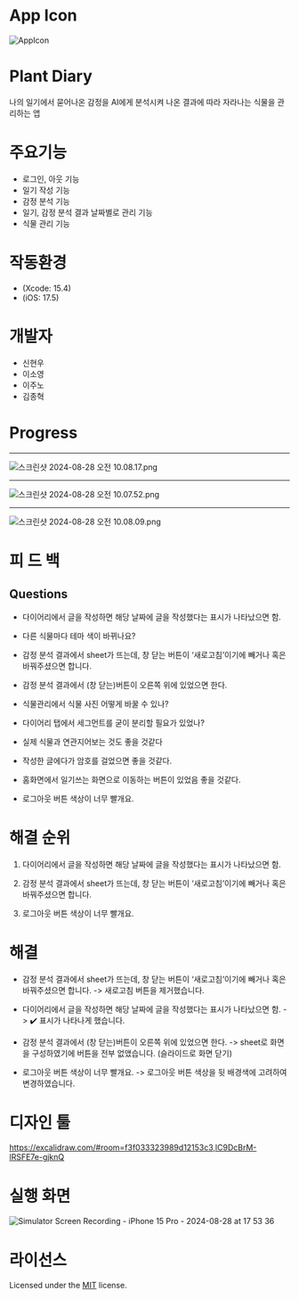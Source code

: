 # App Icon
![AppIcon](https://github.com/user-attachments/assets/95e77acb-f7e4-4911-a524-0e90d8ebda3f)

# Plant Diary
나의 일기에서 묻어나온 감정을 AI에게 분석시켜 나온 결과에 따라 자라나는 식물을 관리하는 앱

# 주요기능
- 로그인, 아웃 기능
- 일기 작성 기능
- 감정 분석 기능
- 일기, 감정 분석 결과 날짜별로 관리 기능
- 식물 관리 기능

# 작동환경
- (Xcode: 15.4)
- (iOS: 17.5)

# 개발자
- 신현우
- 이소영
- 이주노
- 김종혁

# Progress

---

![스크린샷 2024-08-28 오전 10.08.17.png](https://prod-files-secure.s3.us-west-2.amazonaws.com/c69962b0-3951-485b-b10a-5bb29576bba8/ebaa2c5f-35f7-4679-83b2-2362ad9b4296/%E1%84%89%E1%85%B3%E1%84%8F%E1%85%B3%E1%84%85%E1%85%B5%E1%86%AB%E1%84%89%E1%85%A3%E1%86%BA_2024-08-28_%E1%84%8B%E1%85%A9%E1%84%8C%E1%85%A5%E1%86%AB_10.08.17.png)

---

![스크린샷 2024-08-28 오전 10.07.52.png](https://prod-files-secure.s3.us-west-2.amazonaws.com/c69962b0-3951-485b-b10a-5bb29576bba8/80995702-c4ed-40a2-92dd-1497b6ccf646/%E1%84%89%E1%85%B3%E1%84%8F%E1%85%B3%E1%84%85%E1%85%B5%E1%86%AB%E1%84%89%E1%85%A3%E1%86%BA_2024-08-28_%E1%84%8B%E1%85%A9%E1%84%8C%E1%85%A5%E1%86%AB_10.07.52.png)

---

![스크린샷 2024-08-28 오전 10.08.09.png](https://prod-files-secure.s3.us-west-2.amazonaws.com/c69962b0-3951-485b-b10a-5bb29576bba8/30b89869-592a-4166-8758-696dc699c4d1/%E1%84%89%E1%85%B3%E1%84%8F%E1%85%B3%E1%84%85%E1%85%B5%E1%86%AB%E1%84%89%E1%85%A3%E1%86%BA_2024-08-28_%E1%84%8B%E1%85%A9%E1%84%8C%E1%85%A5%E1%86%AB_10.08.09.png)


# 피 드 백

## Questions

- 다이어리에서 글을 작성하면 해당 날짜에 글을 작성했다는 표시가 나타났으면 함.

- 다른 식물마다 테마 색이 바뀌나요?

- 감정 분석 결과에서 sheet가 뜨는데, 창 닫는 버튼이 ‘새로고침’이기에 빼거나 혹은 바꿔주셨으면 합니다.

- 감정 분석 결과에서 (창 닫는)버튼이 오른쪽 위에 있었으면 한다.

- 식물관리에서 식물 사진 어떻게 바꿀 수 있나?

- 다이어리 탭에서 세그먼트를 굳이 분리할 필요가 있었나?

- 실제 식물과 연관지어보는 것도 좋을 것같다

- 작성한 글에다가 암호를 걸었으면 좋을 것같다.

- 홈화면에서 일기쓰는 화면으로 이동하는 버튼이 있었음 좋을 것같다.

- 로그아웃 버튼 색상이 너무 빨개요.


# 해결 순위

1. 다이어리에서 글을 작성하면 해당 날짜에 글을 작성했다는 표시가 나타났으면 함.

2. 감정 분석 결과에서 sheet가 뜨는데, 창 닫는 버튼이 ‘새로고침’이기에 빼거나 혹은 바꿔주셨으면 합니다. 

3. 로그아웃 버튼 색상이 너무 빨개요.


# 해결

- 감정 분석 결과에서 sheet가 뜨는데, 창 닫는 버튼이 ‘새로고침’이기에 빼거나 혹은 바꿔주셨으면 합니다.
    -> 새로고침 버튼을 제거했습니다.
    
- 다이어리에서 글을 작성하면 해당 날짜에 글을 작성했다는 표시가 나타났으면 함.
    -> ✔️ 표시가 나타나게 했습니다. 

- 감정 분석 결과에서 (창 닫는)버튼이 오른쪽 위에 있었으면 한다.
    -> sheet로 화면을 구성하였기에 버튼을 전부 없앴습니다. (슬라이드로 화면 닫기)
    
- 로그아웃 버튼 색상이 너무 빨개요.
    -> 로그아웃 버튼 색상을 뒷 배경색에 고려하여 변경하였습니다.




# 디자인 툴
https://excalidraw.com/#room=f3f033323989d12153c3,lC9DcBrM-lRSFE7e-gjknQ

# 실행 화면

![Simulator Screen Recording - iPhone 15 Pro - 2024-08-28 at 17 53 36](https://github.com/user-attachments/assets/cd089c94-aa48-410e-8c50-0eeb5eb94d5f)


# 라이선스
Licensed under the [MIT](LICENSE) license.
